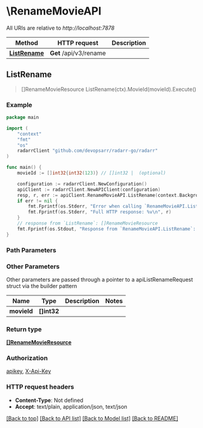 # \RenameMovieAPI

All URIs are relative to *http://localhost:7878*

Method | HTTP request | Description
------------- | ------------- | -------------
[**ListRename**](RenameMovieAPI.md#ListRename) | **Get** /api/v3/rename | 



## ListRename

> []RenameMovieResource ListRename(ctx).MovieId(movieId).Execute()



### Example

```go
package main

import (
	"context"
	"fmt"
	"os"
	radarrClient "github.com/devopsarr/radarr-go/radarr"
)

func main() {
	movieId := []int32{int32(123)} // []int32 |  (optional)

	configuration := radarrClient.NewConfiguration()
	apiClient := radarrClient.NewAPIClient(configuration)
	resp, r, err := apiClient.RenameMovieAPI.ListRename(context.Background()).MovieId(movieId).Execute()
	if err != nil {
		fmt.Fprintf(os.Stderr, "Error when calling `RenameMovieAPI.ListRename``: %v\n", err)
		fmt.Fprintf(os.Stderr, "Full HTTP response: %v\n", r)
	}
	// response from `ListRename`: []RenameMovieResource
	fmt.Fprintf(os.Stdout, "Response from `RenameMovieAPI.ListRename`: %v\n", resp)
}
```

### Path Parameters



### Other Parameters

Other parameters are passed through a pointer to a apiListRenameRequest struct via the builder pattern


Name | Type | Description  | Notes
------------- | ------------- | ------------- | -------------
 **movieId** | **[]int32** |  | 

### Return type

[**[]RenameMovieResource**](RenameMovieResource.md)

### Authorization

[apikey](../README.md#apikey), [X-Api-Key](../README.md#X-Api-Key)

### HTTP request headers

- **Content-Type**: Not defined
- **Accept**: text/plain, application/json, text/json

[[Back to top]](#) [[Back to API list]](../README.md#documentation-for-api-endpoints)
[[Back to Model list]](../README.md#documentation-for-models)
[[Back to README]](../README.md)

